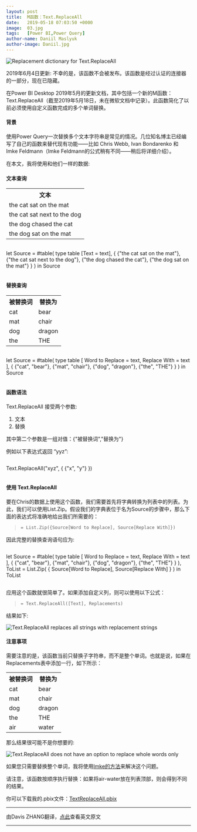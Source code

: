 ```yaml
---
layout: post
title:  M函数：Text.ReplaceAll
date:   2019-05-18 07:03:50 +0000
image:  03.jpg
tags:   [Power BI,Power Query]
author-name: Daniil Maslyuk
author-image: Daniil.jpg
---
```


![Replacement dictionary for Text.ReplaceAll](https://img-blog.csdnimg.cn/20191208153340999.png?x-oss-process=image/watermark,type_ZmFuZ3poZW5naGVpdGk,shadow_10,text_d3d3LmQtYmkudGVjaA==,size_16,color_FFFFFF,t_70)

2019年6月4日更新: 不幸的是，该函数不会被发布。该函数是经过认证的连接器的一部分，现在已隐藏。

在Power BI Desktop 2019年5月的更新文档，其中包括一个新的M函数：Text.ReplaceAll（截至2019年5月18日，未在微软文档中记录）。此函数简化了以前必须使用自定义函数完成的多个单词替换。


#### 背景

使用Power Query一次替换多个文本字符串是常见的情况。几位知名博主已经编写了自己的函数来替代现有功能——比如 Chris Webb, Ivan Bondarenko 和 Imke Feldmann（Imke Feldmann的公式稍有不同——稍后将详细介绍）。

在本文，我将使用和他们一样的数据:


#### 文本查询

<div class="table-container">
    <table>
        <tr><th>文本</th></tr>
        <tr><td>the cat sat on the mat</td></tr>
        <tr><td>the cat sat next to the dog</td></tr>
        <tr><td>the dog chased the cat</td></tr>
        <tr><td>the dog sat on the mat</td></tr>
    </table>
</div>

>```Python
let
    Source = #table(
        type table [Text = text],
        { 
            {"the cat sat on the mat"},
            {"the cat sat next to the dog"},
            {"the dog chased the cat"},
            {"the dog sat on the mat"} 
        }
    )
in
    Source
>```


#### 替换查询

<div class="table-container">
  <table>
    <tr><th>被替换词</th><th>替换为</th></tr>
    <tr><td>cat</td><td>bear</td></tr>
    <tr><td>mat</td><td>chair</td></tr>
    <tr><td>dog</td><td>dragon</td></tr>
    <tr><td>the</td><td>THE</td></tr>
  </table>
</div>

>```Python
let
    Source = #table(
        type table [
            Word to Replace = text,
            Replace With = text
        ],
        { 
            {"cat", "bear"},
            {"mat", "chair"},
            {"dog", "dragon"},
            {"the", "THE"} 
        }
    )
in
    Source
>```


#### 函数语法

Text.ReplaceAll 接受两个参数:

1. 文本
2. 替换

其中第二个参数是一组对值：{"被替换词","替换为"}

例如以下表达式返回 “yyz”:

>```Python
Text.ReplaceAll("xyz", { {"x", "y"} })
>```


#### 使用 Text.ReplaceAll

要在Chris的数据上使用这个函数，我们需要首先将字典转换为列表中的列表。为此，我们可以使用List.Zip。假设我们的字典表位于名为Source的步骤中，那么下面的表达式将准确地给出我们所需要的：

>```Python
>= List.Zip({Source[Word to Replace], Source[Replace With]})
>```

因此完整的替换查询语句应为:

>```Python
let
        Source = #table(
        type table [
            Word to Replace = text,
            Replace With = text
        ],
        { 
            {"cat", "bear"},
            {"mat", "chair"},
            {"dog", "dragon"},
            {"the", "THE"} 
        }
    ),
    ToList = List.Zip(
        { 
            Source[Word to Replace],
            Source[Replace With] 
        }
    )
in
    ToList
>```

应用这个函数就很简单了。如果添加自定义列，则可以使用以下公式：

>```Python
>= Text.ReplaceAll([Text], Replacements)
>```

结果如下:

![Text.ReplaceAll replaces all strings with replacement strings](https://img-blog.csdnimg.cn/20191208153435886.png?x-oss-process=image/watermark,type_ZmFuZ3poZW5naGVpdGk,shadow_10,text_d3d3LmQtYmkudGVjaA==,size_16,color_FFFFFF,t_70)


#### 注意事项

需要注意的是，该函数当前只替换子字符串，而不是整个单词。也就是说，如果在Replacements表中添加一行，如下所示：

<div class="table-container">
  <table>
    <tr><th>被替换词</th><th>替换为</th></tr>
    <tr><td>cat</td><td>bear</td></tr>
    <tr><td>mat</td><td>chair</td></tr>
    <tr><td>dog</td><td>dragon</td></tr>
    <tr><td>the</td><td>THE</td></tr>
    <tr><td>air</td><td>water</td></tr>
  </table>
</div>

那么结果很可能不是你想要的:

![Text.ReplaceAll does not have an option to replace whole words only](https://img-blog.csdnimg.cn/20191208153449672.png?x-oss-process=image/watermark,type_ZmFuZ3poZW5naGVpdGk,shadow_10,text_d3d3LmQtYmkudGVjaA==,size_16,color_FFFFFF,t_70)

如果您只需要替换整个单词，我将使用[Imke的方法](https://www.thebiccountant.com/2016/05/22/multiple-replacements-in-power-bi-and-power-query/)来解决这个问题。

请注意，该函数按顺序执行替换：如果将air-water放在列表顶部，则会得到不同的结果。

你可以下载我的.pbix文件：[TextReplaceAll.pbix](https://1drv.ms/u/s!Arstm99Oom00gdx_HrAm85o3brqjmw)

----------------------
由Davis ZHANG翻译，[点此](https://xxlbi.com/blog/text-replaceall/)查看英文原文

----------------------